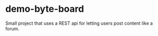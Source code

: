 # demo-byte-board

Small project that uses a REST api for letting users post content like a forum.

